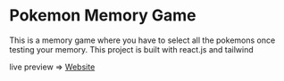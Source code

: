 # Pokemon Memory Game

This is a memory game where you have to select all the pokemons once testing your memory. This project is built with react.js and tailwind

live preview => [Website](https://miz-pokemon-memory-game.netlify.app/)
